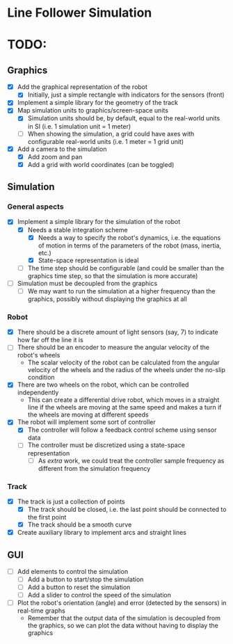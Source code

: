 # Line Follower Simulation

# TODO:

## Graphics

- [x] Add the graphical representation of the robot
    - [x] Initially, just a simple rectangle with indicators for the sensors (front)
- [x] Implement a simple library for the geometry of the track
- [x] Map simulation units to graphics/screen-space units
    - [x] Simulation units should be, by default, equal to the real-world units in SI (i.e. 1 simulation unit = 1 meter)
    - [ ] When showing the simulation, a grid could have axes with configurable real-world units (i.e. 1 meter = 1 grid unit)
- [x] Add a camera to the simulation
    - [x] Add zoom and pan
    - [x] Add a grid with world coordinates (can be toggled)

## Simulation

### General aspects

- [x] Implement a simple library for the simulation of the robot
    - [x] Needs a stable integration scheme
        - [x] Needs a way to specify the robot's dynamics, i.e. the equations of motion in terms of the parameters of the robot (mass, inertia, etc.)
        - [x] State-space representation is ideal
    - [ ] The time step should be configurable (and could be smaller than the graphics time step, so that the simulation is more accurate)
- [ ] Simulation must be decoupled from the graphics
    - [ ] We may want to run the simulation at a higher frequency than the graphics, possibly without displaying the graphics at all

### Robot

- [x] There should be a discrete amount of light sensors (say, 7) to indicate how far off the line it is
- [ ] There should be an encoder to measure the angular velocity of the robot's wheels
    - The scalar velocity of the robot can be calculated from the angular velocity of the wheels and the radius of the wheels under the no-slip condition
- [x] There are two wheels on the robot, which can be controlled independently
    - This can create a differential drive robot, which moves in a straight line if the wheels are moving at the same speed and makes a turn if the wheels are moving at different speeds
- [x] The robot will implement some sort of controller
    - [x] The controller will follow a feedback control scheme using sensor data
    - [ ] The controller must be discretized using a state-space representation
        - [ ] As *extra* work, we could treat the controller sample frequency as different from the simulation frequency

### Track

- [x] The track is just a collection of points
    - [x] The track should be closed, i.e. the last point should be connected to the first point
    - [x] The track should be a smooth curve
- [x] Create auxiliary library to implement arcs and straight lines

## GUI

- [ ] Add elements to control the simulation
    - [ ] Add a button to start/stop the simulation
    - [ ] Add a button to reset the simulation
    - [ ] Add a slider to control the speed of the simulation
- [ ] Plot the robot's orientation (angle) and error (detected by the sensors) in real-time graphs
    - Remember that the output data of the simulation is decoupled from the graphics, so we can plot the data without having to display the graphics